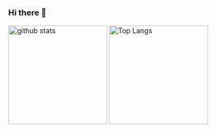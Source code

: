 ### Hi there 🚀

<p align="left"> 
    <img alt="github stats" height="200px" src="https://github-readme-stats.vercel.app/api?username=taikicoco&&show_icons=ture" />
    <img alt="Top Langs" height="200px" src="https://github-readme-stats.vercel.app/api/top-langs/?username=taikicoco&layout=compact&show_icons=true&hide=jupyter%20notebook" />
</p>

